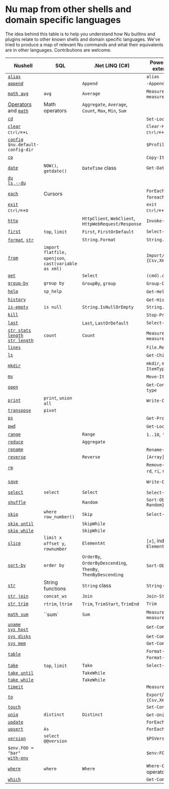# Nu map from other shells and domain specific languages

The idea behind this table is to help you understand how Nu builtins and plugins relate to other known shells and domain specific languages. We've tried to produce a map of relevant Nu commands and what their equivalents are in other languages. Contributions are welcome.

| Nushell                                                    | SQL                           | .Net LINQ (C#)                                       | PowerShell (without external modules)      | Bash                                            |
| ---------------------------------------------------------- | ----------------------------- | ---------------------------------------------------- | ------------------------------------------ | ----------------------------------------------- |
| [`alias`](/commands/docs/alias.md)                         |                               |                                                      | `alias`                                    | `alias`                                         |
| [`append`](/commands/docs/append.md)                       |                               | `Append`                                             | `-Append`                                  |                                                 |
| [`math avg`](/commands/docs/math_avg.md)                   | `avg`                         | `Average`                                            | `Measure-Object`, `measure`                |                                                 |
| [Operators](operators.md) and [`math`](/commands/docs/math.md) | Math operators            | `Aggregate`, `Average`, `Count`, `Max`, `Min`, `Sum` |                                            | `bc`                                            |
| [`cd`](/commands/docs/cd.md)                               |                               |                                                      | `Set-Location`, `cd`                       | `cd`                                            |
| [`clear`](/commands/docs/clear.md)<br /><kbd>Ctrl/⌘</kbd>+<kbd>L</kbd> |                  |                                                      | `Clear-Host`<br /><kbd>Ctrl/⌘</kbd>+<kbd>L</kbd>  | `clear`<br /><kbd>Ctrl/⌘</kbd>+<kbd>L</kbd> |
| [`config`](/commands/docs/config.md)<br />`$nu.default-config-dir`  |                      |                                                      | `$Profile`                                 | `~/.bashrc`, `~/.profile`                       |
| [`cp`](/commands/docs/cp.md)                               |                               |                                                      | `Copy-Item`, `cp`, `copy`                  | `cp`                                            |
| [`date`](/commands/docs/date.md)                           | `NOW()`, `getdate()`          | `DateTime` class                                     | `Get-Date`                                 | `date`                                          |
| [`du`](/commands/docs/du.md)<br />[`ls --du`](/commands/docs/ls.md) |                      |                                                      |                                            | `du`                                            |
| [`each`](/commands/docs/each.md)                           | Cursors                       |                                                      | `ForEach-Object`, `foreach`, `for`         | `for`                                           |
| [`exit`](/commands/docs/exit.md)<br /><kbd>Ctrl/⌘</kbd>+<kbd>D</kbd> |                    |                                                      | `exit`<br /><kbd>Ctrl/⌘</kbd>+<kbd>D</kbd> | `exit`<br /><kbd>Ctrl/⌘</kbd>+<kbd>D</kbd>    | 
| [`http`](/commands/docs/http.md)                           |                               | `HttpClient`, `WebClient`, `HttpWebRequest/Response` | `Invoke-WebRequest`                        | `wget`, `curl`                                  |
| [`first`](/commands/docs/first.md)                         | `top`, `limit`                | `First`, `FirstOrDefault`                            | `Select-Object -First`                     | `head`                                          |
| [`format`](/commands/docs/format.md), [`str`](/commands/docs/str.md) |                     | `String.Format`                                      | `String.Format`                            | `printf`                                        |
| [`from`](/commands/docs/from.md)                           | `import flatfile,` `openjson`, `cast(variable as xml) `|                             | `Import/ConvertFrom-{Csv,Xml,Html,Json}`   |                                                 |
| [`get`](/commands/docs/get.md)                             |                               | `Select`                                             | `(cmd).column`                             |                                                 |
| [`group-by`](/commands/docs/group-by.md)                   | `group by`                    | `GroupBy`, `group`                                   | `Group-Object`, `group`                    |                                                 |
| [`help`](/commands/docs/help.md)                           | `sp_help`                     |                                                      | `Get-Help`, `help`, `man`                  | `man`                                           |
| [`history`](/commands/docs/history.md)                     |                               |                                                      | `Get-History`, `history`                   | `history`                                       |
| [`is-empty`](/commands/docs/is-empty.md)                   | `is null`                     | `String.IsNullOrEmpty`                               | `String.IsNullOrEmpty`                     |                                                 |
| [`kill`](/commands/docs/kill.md)                           |                               |                                                      | `Stop-Process`, `kill`                     | `kill`                                          |
| [`last`](/commands/docs/last.md)                           |                               | `Last`, `LastOrDefault`                              | `Select-Object -Last`                      | `tail`                                          |
| [`str stats`](/commands/docs/str_stats.md)<br />[`length`](/commands/docs/length.md)<br />[`str length`](/commands/docs/str_length.md) | `count`  | `Count`                                        | `Measure-Object`, `measure`                | `wc`                                            |
| [`lines`](/commands/docs/lines.md)                         |                               |                                                      | `File.ReadAllLines`                        |                                                 |
| [`ls`](/commands/docs/ls.md)                               |                               |                                                      | `Get-ChildItem`, `dir`, `ls`               | `ls`                                            |
| [`mkdir`](/commands/docs/mkdir.md)                         |                               |                                                      | `mkdir`, `md`, `New-Item -ItemType Directory` | `mkdir`                                      |
| [`mv`](/commands/docs/mv.md)                               |                               |                                                      | `Move-Item`, `mv`, `move`, `mi`            | `mv`                                            |
| [`open`](/commands/docs/open.md)                           |                               |                                                      | `Get-Content`, `gc`, `cat`, `type`         | `cat`                                           |
| [`print`](/commands/docs/print.md)                         | `print`, `union all`          |                                                      | `Write-Output`, `write`                    | `echo`, `print`                                 |
| [`transpose`](/commands/docs/transpose.md)                 | `pivot`                       |                                                      |                                            |                                                 |
| [`ps`](/commands/docs/ps.md)                               |                               |                                                      | `Get-Process`, `ps`, `gps`                 | `ps`                                            |
| [`pwd`](/commands/docs/pwd.md)                             |                               |                                                      | `Get-Location`, `pwd`                      | `pwd`                                           |
| [`range`](types_of_data.html#ranges)                       |                               | `Range`                                              | `1..10`, `'a'..'f'`                        |                                                 |
| [`reduce`](/commands/docs/reduce.md)                       |                               | `Aggregate`                                          |                                            |                                                 |
| [`rename`](/commands/docs/rename.md)                       |                               |                                                      | `Rename-Item`, `ren`, `rni`                | `mv`                                            |
| [`reverse`](/commands/docs/reverse.md)                     |                               | `Reverse`                                            | `[Array]::Reverse($var)`                   |                                                 |
| [`rm`](/commands/docs/rm.md)                               |                               |                                                      | `Remove-Item`, `del`, `erase`, `rd`, `ri`, `rm`, `rmdir` | `rm`                              |
| [`save`](/commands/docs/save.md)                           |                               |                                                      | `Write-Output`, `Out-File`                 | `> foo.txt` redirection                         |
| [`select`](/commands/docs/select.md)                       | `select`                      | `Select`                                             | `Select-Object`, `select`                  |                                                 |
| [`shuffle`](/commands/docs/shuffle.md)                     |                               | `Random`                                             | `Sort-Object {Get-Random}`                 |                                                 |
| [`skip`](/commands/docs/skip.md)                           | `where row_number()`          | `Skip`                                               | `Select-Object -Skip`                      |                                                 |
| [`skip until`](/commands/docs/skip_until.md)               |                               | `SkipWhile`                                          |                                            |                                                 |
| [`skip while`](/commands/docs/skip_while.md)               |                               | `SkipWhile`                                          |                                            |                                                 |
| [`slice`](/commands/docs/slice.md)                         | `limit x offset y`, `rownumber` | `ElementAt`                                        | `[x]`, indexing operator, `ElementAt`      |                                                 |
| [`sort-by`](/commands/docs/sort-by.md)                     | `order by`                    | `OrderBy`, `OrderByDescending`, `ThenBy`, `ThenByDescending` | `Sort-Object`, `sort`              | `sort`                                          |
| [`str`](/commands/docs/str.md)                             | String functions              | `String` class                                       | `String` class                             |                                                 |
| [`str join`](/commands/docs/str_join.md)                   | `concat_ws`                   | `Join`                                               | `Join-String`                              |                                                 |
| [`str trim`](/commands/docs/str_trim.md)                   | `rtrim`, `ltrim`              | `Trim`, `TrimStart`, `TrimEnd`                       | `Trim`                                     |                                                 |
| [`math sum`](/commands/docs/math_sum.md)                   | ``sum`                        | `Sum`                                                | `Measure-Object`, `measure`                |                                                 |
| [`uname`](/commands/docs/uname.md)<br />[`sys host`](/commands/docs/sys_host.md)                   |                               |                                                      | `Get-ComputerInfo`                         | `uname`                                         |
| [`sys disks`](/commands/docs/sys_disks.md)                 |                               |                                                      | `Get-ComputerInfo`                         | `lsblk`                                         |
| [`sys mem`](/commands/docs/sys_mem.md)                     |                               |                                                      | `Get-ComputerInfo`                         | `free`                                          |
| [`table`](/commands/docs/table.md)                         |                               |                                                      | `Format-Table`, `ft`, `Format-List`, `fl`  |                                                 |
| [`take`](/commands/docs/take.md)                           | `top`, `limit`                | `Take`                                               | `Select-Object -First`                     | `head`                                          |
| [`take until`](/commands/docs/take_until.md)               |                               | `TakeWhile`                                          |                                            |                                                 |
| [`take while`](/commands/docs/take_while.md)               |                               | `TakeWhile`                                          |                                            |                                                 |
| [`timeit`](/commands/docs/timeit.md)                       |                               |                                                      | `Measure-Command`                          | `time`                                          |
| [`to`](/commands/docs/to.md)                               |                               |                                                      | `Export`/`ConvertTo-{Csv,Xml,Html,Json}`   |                                                 |
| [`touch`](/commands/docs/touch.md)                         |                               |                                                      | `Set-Content`                              | `touch`                                         |
| [`uniq`](/commands/docs/uniq.md)                           | `distinct`                    | `Distinct`                                           | `Get-Unique`, `gu`                         | `uniq`                                          |
| [`update`](/commands/docs/update.md)                       |                               |                                                      | `ForEach-Object`                           |                                                 |
| [`upsert`](/commands/docs/upsert.md)                       | `As`                          |                                                      | `ForEach-Object`                           |                                                 |
| [`version`](/commands/docs/version.md)                     | `select @@version`            |                                                      | `$PSVersionTable`                          |                                                 |
| `$env.FOO = "bar"`<br />[`with-env`](/commands/docs/with-env.md) |                         |                                                      | `$env:FOO = 'bar'`                         | `export FOO "bar"`                              |
| [`where`](/commands/docs/where.md)                         | `where`                       | `Where`                                              | `Where-Object`, `where`, `?` operator      |                                                 |
| [`which`](/commands/docs/which.md)                         |                               |                                                      | `Get-Command`                              | `which`                                         |
